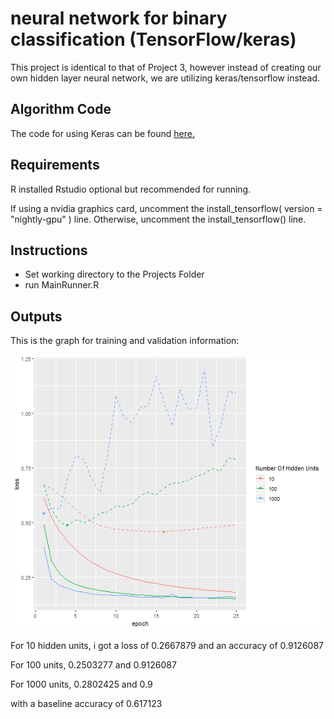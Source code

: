 # neural network for binary classification (TensorFlow/keras)
This project is identical to that of Project 3, however instead of creating our own hidden layer neural network,
we are utilizing keras/tensorflow instead.
 
## Algorithm Code
The code for using Keras can be found [here.](https://github.com/deltarod/NAU-CS499/blob/master/Project4/Model.R)
 
## Requirements
R installed
Rstudio optional but recommended for running.

If using a nvidia graphics card, uncomment the install_tensorflow( version = "nightly-gpu" ) line. Otherwise,
uncomment the install_tensorflow() line.

## Instructions
* Set working directory to the Projects Folder
* run MainRunner.R

## Outputs

This is the graph for training and validation information:

![training and validation data graph](https://github.com/deltarod/NAU-CS499/blob/master/Project4/TrainGraph.png?raw=true)

For 10 hidden units, i got a loss of 0.2667879 and an accuracy of 0.9126087

For 100 units, 0.2503277 and 0.9126087

For 1000 units, 0.2802425 and 0.9

with a baseline accuracy of 0.617123



